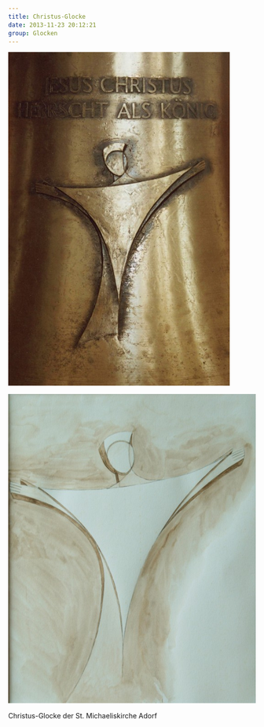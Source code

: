 ```yaml
---
title: Christus-Glocke
date: 2013-11-23 20:12:21
group: Glocken
---
```

![Christus-Glocke](/img/glocken/christus-glocke.jpg)

![Christus-Glocke Aquarell](/img/glocken/christus-glocke-aquarell.jpg)

Christus-Glocke der St. Michaeliskirche Adorf
